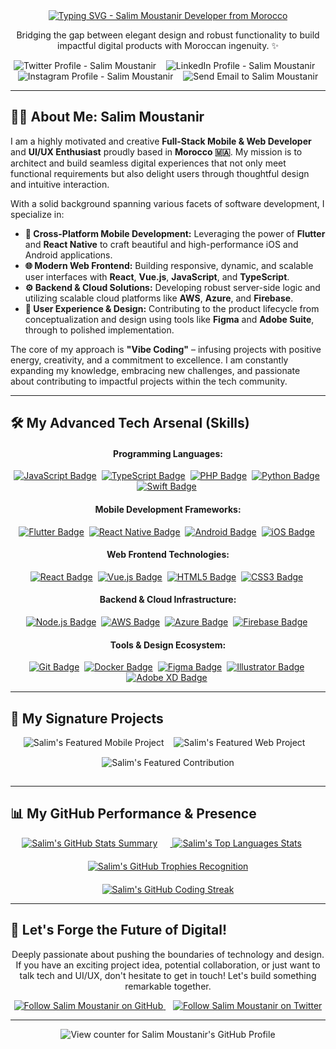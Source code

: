 <div align="center">

  <!-- Animated Header: Typing Effect (Make it grand!) -->
<!-- Enhanced Animated Header -->
  <a href="https://github.com/salimmous" target="_blank" rel="noopener noreferrer">
    <img src="https://readme-typing-svg.demolab.com?font=Fira+Code&weight=600&size=45&pause=1000&color=F75023&width=800&lines=👋+Ahlan%2C+I'm+Salim+Moustanir!;🚀+Full-Stack+Mobile+%26+Web+Developer;🎨+Crafting+Intuitive+UI%2FUX;🧠+Passionate+Problem+Solver;🌍+Coding+with+Moroccan+Ingenuity!;✨+Let's+Build+Something+Remarkable!" alt="Typing SVG - Salim Moustanir Developer from Morocco" />
  </a>

  <!-- Compelling Tagline/Intro -->
  <p align="center">
    Bridging the gap between elegant design and robust functionality to build impactful digital products with Moroccan ingenuity. ✨
  </p>

  <!-- Social & Contact Badges with enhanced spacing and visual appeal -->
  <p align="center">
    <a href="https://twitter.com/moustanirsalim" target="_blank" rel="noopener noreferrer" style="text-decoration: none;">
      <img src="https://img.shields.io/badge/Twitter-%231DA1F2.svg?style=for-the-badge&logo=Twitter&logoColor=white" alt="Twitter Profile - Salim Moustanir"/>
    </a>
       <!-- Added more space -->
    <a href="https://linkedin.com/in/salimmoustanir" target="_blank" rel="noopener noreferrer" style="text-decoration: none;">
      <img src="https://img.shields.io/badge/LinkedIn-%230077B5.svg?style=for-the-badge&logo=linkedin&logoColor=white" alt="LinkedIn Profile - Salim Moustanir"/>
    </a>
       <!-- Added more space -->
    <a href="https://instagram.com/salimmous1" target="_blank" rel="noopener noreferrer" style="text-decoration: none;">
      <img src="https://img.shields.io/badge/Instagram-%23E4405F.svg?style=for-the-badge&logo=instagram&logoColor=white" alt="Instagram Profile - Salim Moustanir"/>
    </a>
       <!-- Added more space -->
     <!-- Direct Email Badge/Button -->
    <a href="mailto:youremail@example.com" rel="noopener noreferrer" style="text-decoration: none;"> <!-- REMEMBER TO REPLACE WITH YOUR ACTUAL EMAIL -->
      <img src="https://img.shields.io/badge/Email-D14836?style=for-the-badge&logo=gmail&logoColor=white" alt="Send Email to Salim Moustanir"/>
    </a>
    <!-- Add more relevant social/contact links here with similar style -->
    <!-- Example: Personal Website/Portfolio -->
    <!--    <a href="https://yourwebsite.com" target="_blank" rel="noopener noreferrer" style="text-decoration: none;">
      <img src="https://img.shields.io/badge/Portfolio-FF5722?style=for-the-badge&logo=world" alt="Salim's Portfolio Website" />
    </a> -->
  </p>

</div>

---

## 👨‍💻 About Me: Salim Moustanir

I am a highly motivated and creative **Full-Stack Mobile & Web Developer** and **UI/UX Enthusiast** proudly based in **Morocco 🇲🇦**. My mission is to architect and build seamless digital experiences that not only meet functional requirements but also delight users through thoughtful design and intuitive interaction.

With a solid background spanning various facets of software development, I specialize in:

*   **📱 Cross-Platform Mobile Development:** Leveraging the power of **Flutter** and **React Native** to craft beautiful and high-performance iOS and Android applications.
*   **🌐 Modern Web Frontend:** Building responsive, dynamic, and scalable user interfaces with **React**, **Vue.js**, **JavaScript**, and **TypeScript**.
*   **⚙️ Backend & Cloud Solutions:** Developing robust server-side logic and utilizing scalable cloud platforms like **AWS**, **Azure**, and **Firebase**.
*   **🎨 User Experience & Design:** Contributing to the product lifecycle from conceptualization and design using tools like **Figma** and **Adobe Suite**, through to polished implementation.

The core of my approach is **"Vibe Coding"** – infusing projects with positive energy, creativity, and a commitment to excellence. I am constantly expanding my knowledge, embracing new challenges, and passionate about contributing to impactful projects within the tech community.

---

## 🛠️ My Advanced Tech Arsenal (Skills)

<div align="center">

  #### Programming Languages:
  <p>
    <a href="https://developer.mozilla.org/en-US/docs/Web/JavaScript" target="_blank" rel="noopener noreferrer"><img src="https://img.shields.io/badge/JavaScript-F7DF1E?style=for-the-badge&logo=javascript&logoColor=black" alt="JavaScript Badge"/></a> 
    <a href="https://www.typescriptlang.org/" target="_blank" rel="noopener noreferrer"><img src="https://img.shields.io/badge/TypeScript-3178C6?style=for-the-badge&logo=typescript&logoColor=white" alt="TypeScript Badge"/></a> 
    <a href="https://www.php.net" target="_blank" rel="noopener noreferrer"><img src="https://img.shields.io/badge/PHP-777BB4?style=for-the-badge&logo=php&logoColor=white" alt="PHP Badge"/></a> 
    <a href="https://www.python.org" target="_blank" rel="noopener noreferrer"><img src="https://img.shields.io/badge/Python-3776AB?style=for-the-badge&logo=python&logoColor=white" alt="Python Badge"/></a> 
    <a href="https://developer.apple.com/swift/" target="_blank" rel="noopener noreferrer"><img src="https://img.shields.io/badge/Swift-FA7343?style=for-the-badge&logo=swift&logoColor=white" alt="Swift Badge"/></a> 
    <!-- Add or remove languages - Ensure logo colors fit background -->
  </p>

  #### Mobile Development Frameworks:
  <p>
    <a href="https://flutter.dev" target="_blank" rel="noopener noreferrer"><img src="https://img.shields.io/badge/Flutter-02569B?style=for-the-badge&logo=flutter&logoColor=white" alt="Flutter Badge"/></a> 
    <a href="https://reactnative.dev/" target="_blank" rel="noopener noreferrer"><img src="https://img.shields.io/badge/React_Native-20232A?style=for-the-badge&logo=react&logoColor=61DAFB" alt="React Native Badge"/></a> 
    <a href="https://developer.android.com" target="_blank" rel="noopener noreferrer"><img src="https://img.shields.io/badge/Android-3DDC84?style=for-the-badge&logo=android&logoColor=white" alt="Android Badge"/></a> 
    <a href="https://developer.apple.com/ios/" target="_blank" rel="noopener noreferrer"><img src="https://img.shields.io/badge/iOS-000000?style=for-the-badge&logo=apple" alt="iOS Badge"/></a>  <!-- Used apple logo for iOS -->
  </p>

  #### Web Frontend Technologies:
  <p>
    <a href="https://reactjs.org/" target="_blank" rel="noopener noreferrer"><img src="https://img.shields.io/badge/React-20232A?style=for-the-badge&logo=react&logoColor=61DAFB" alt="React Badge"/></a> 
    <a href="https://vuejs.org/" target="_blank" rel="noopener noreferrer"><img src="https://img.shields.io/badge/Vue.js-4FC08D?style=for-the-badge&logo=vuedotjs&logoColor=white" alt="Vue.js Badge"/></a> 
    <a href="https://developer.mozilla.org/en-US/docs/Web/HTML" target="_blank" rel="noopener noreferrer"><img src="https://img.shields.io/badge/HTML5-E34F26?style=for-the-badge&logo=html5&logoColor=white" alt="HTML5 Badge"/></a> 
    <a href="https://developer.mozilla.org/en-US/docs/Web/CSS" target="_blank" rel="noopener noreferrer"><img src="https://img.shields.io/badge/CSS3-1572B6?style=for-the-badge&logo=css3&logoColor=white" alt="CSS3 Badge"/></a> 
  </p>

  #### Backend & Cloud Infrastructure:
  <p>
     <a href="https://nodejs.org/en/" target="_blank" rel="noopener noreferrer"><img src="https://img.shields.io/badge/Node.js-6DA55F?style=for-the-badge&logo=node.js&logoColor=white" alt="Node.js Badge"/></a> 
     <a href="https://aws.amazon.com/" target="_blank" rel="noopener noreferrer"><img src="https://img.shields.io/badge/AWS-FF9900?style=for-the-badge&logo=amazon-aws&logoColor=white" alt="AWS Badge"/></a> 
     <a href="https://azure.microsoft.com/" target="_blank" rel="noopener noreferrer"><img src="https://img.shields.io/badge/Azure-0078D4?style=for-the-badge&logo=microsoft-azure&logoColor=white" alt="Azure Badge"/></a> 
     <a href="https://firebase.google.com/" target="_blank" rel="noopener noreferrer"><img src="https://img.shields.io/badge/Firebase-FFCA28?style=for-the-badge&logo=firebase&logoColor=black" alt="Firebase Badge"/></a> 
  </p>

   #### Tools & Design Ecosystem:
  <p>
    <a href="https://git-scm.com/" target="_blank" rel="noopener noreferrer"><img src="https://img.shields.io/badge/Git-F05033?style=for-the-badge&logo=git&logoColor=white" alt="Git Badge"/></a> 
    <a href="https://www.docker.com/" target="_blank" rel="noopener noreferrer"><img src="https://img.shields.io/badge/Docker-2496ED?style=for-the-badge&logo=docker&logoColor=white" alt="Docker Badge"/></a> 
    <a href="https://www.figma.com/" target="_blank" rel="noopener noreferrer"><img src="https://img.shields.io/badge/Figma-F24E1E?style=for-the-badge&logo=figma&logoColor=white" alt="Figma Badge"/></a> 
    <a href="https://www.adobe.com/products/illustrator.html" target="_blank" rel="noopener noreferrer"><img src="https://img.shields.io/badge/Adobe%20Illustrator-FF9A00?style=for-the-badge&logo=adobeillustrator&logoColor=white" alt="Illustrator Badge"/></a> 
    <a href="https://www.adobe.com/products/xd.html" target="_blank" rel="noopener noreferrer"><img src="https://img.shields.io/badge/Adobe%20XD-FF61F6?style=for-the-badge&logo=adobexd&logoColor=white" alt="Adobe XD Badge"/></a> 
    <!-- Add more tools -->
  </p>
</div>

---

## 🚀 My Signature Projects

<div align="center">
  <!-- Project Pin Cards - Replace with your actual impressive repository names -->
  <a href="https://github.com/salimmous/your-showcase-mobile-app-repo" target="_blank" rel="noopener noreferrer" style="text-decoration: none;">
    <img src="https://github-readme-stats.vercel.app/api/pin/?username=salimmous&repo=your-showcase-mobile-app-repo&theme=radical&show_owner=true&hide_border=true" alt="Salim's Featured Mobile Project" style="margin-bottom: 15px;"/>
  </a>
      <!-- Adds space between cards potentially -->
  <a href="https://github.com/salimmous/your-innovative-web-platform-repo" target="_blank" rel="noopener noreferrer" style="text-decoration: none;">
    <img src="https://github-readme-stats.vercel.app/api/pin/?username=salimmous&repo=your-innovative-web-platform-repo&theme=radical&show_owner=true&hide_border=true" alt="Salim's Featured Web Project" style="margin-bottom: 15px;"/>
  </a>
      <!-- Adds space between cards potentially -->
   <a href="https://github.com/salimmous/a-meaningful-contribution-repo" target="_blank" rel="noopener noreferrer" style="text-decoration: none;">
    <img src="https://github-readme-stats.vercel.app/api/pin/?username=salimmous&repo=a-meaningful-contribution-repo&theme=radical&show_owner=true&hide_border=true" alt="Salim's Featured Contribution" style="margin-bottom: 15px;"/>
  </a>
   <!-- Add more Project Pin cards -->
</div>

---

## 📊 My GitHub Performance & Presence

<div align="center">
  <!-- Combined Stats, Top Langs, and Trophy for a strong overview -->
  <a href="https://github.com/salimmous" target="_blank" rel="noopener noreferrer">
    <img src="https://github-readme-stats.vercel.app/api?username=salimmous&show_icons=true&theme=radical&count_private=true&include_all_commits=true&hide_rank=true&layout=compact&border_radius=10" alt="Salim's GitHub Stats Summary" style="margin-right: 20px; margin-bottom: 20px;"/>
  </a>

  <a href="https://github.com/salimmous" target="_blank" rel="noopener noreferrer">
    <img src="https://github-readme-stats.vercel.app/api/top-langs/?username=salimmous&theme=radical&layout=compact&hide=scss,html,css&border_radius=10" alt="Salim's Top Languages Stats" style="margin-right: 20px; margin-bottom: 20px;"/>
  </a>

  <a href="https://github.com/salimmous" target="_blank" rel="noopener noreferrer">
    <img src="https://github-profile-trophy.vercel.app/?username=salimmous&theme=radical&no-frame=true&margin-w=15&margin-h=15" alt="Salim's GitHub Trophies Recognition" style="margin-bottom: 20px;"/>
  </a>
</div>

<div align="center">
  <!-- Dedicated space for Streak Stats -->
   <a href="https://github.com/salimmous" target="_blank" rel="noopener noreferrer">
     <img src="https://github-readme-streak-stats.herokuapp.com/?user=salimmous&theme=radical&border_radius=10" alt="Salim's GitHub Coding Streak" />
   </a>
</div>

---

<!-- ## 📈 Detailed Coding Activity (Requires WakaTime) -->
<!-- Show how much time spent coding in various languages/editors - This requires linking WakaTime to your editor and account -->
<!-- <div align="center">
   <a href="https://wakatime.com/@salimmous" target="_blank" rel="noopener noreferrer">
     <img src="https://github-readme-stats.vercel.app/api/wakatime?username=salimmous&layout=compact&theme=radical&hide_progress=false" alt="Salim's WakaTime Summary" />
   </a>
   -->
   <!-- Optionally embed the full WakaTime graphs if you make them public -->
   <!-- <figure><embed src="https://wakatime.com/share/@YOUR_WAKATIME_USERNAME/YOUR_DAILY_CODING_ACTIVITY_ID.svg"></embed></figure> -->
   <!-- <figure><embed src="https://wakatime.com/share/@YOUR_WAKATIME_USERNAME/YOUR_LANGUAGES_CHART_ID.svg"></embed></figure> -->
<!-- </div>
--- -->

<!-- ## ✨ Latest Open Source Activities (Automated Section via GitHub Action) -->
<!-- This section can list recent contributions, starred repos, forks, etc. -->
<!-- You need a GitHub Action like https://github.com/JamesSingleton/github-readme-activity -->
<!-- Example of content it adds:
- 💪 Opened PR #XYZ in **An Awesome Repo**
- ⭐ Starred **A Cool Project**
- 🔱 Forked **An Interesting Project**
- 🗣 Commented on issue #ABC in **Another Repo**
(Content is added here automatically)
-->
<!-- Learn more: https://github.com/JamesSingleton/github-readme-activity -->
<!-- --- -->

<!-- ## 📚 Featured Articles & Posts (Automated Section via GitHub Action) -->
<!-- Pulls in your latest blog posts or articles from an RSS feed -->
<!-- This section needs a GitHub Action like https://github.com/gautamkrishnar/blog-post-workflow or https://github.com/awran5/readme-latest-blog-posts -->
<!-- Example of content it adds:
- [Article Title 1](Link to your article)
- [Article Title 2](Link to your article)
(List is updated here automatically)
-->
<!-- Learn more: https://github.com/gautamkrishnar/blog-post-workflow -->
<!-- --- -->

## 👋 Let's Forge the Future of Digital!

<div align="center">
  <p>
    Deeply passionate about pushing the boundaries of technology and design. If you have an exciting project idea, potential collaboration, or just want to talk tech and UI/UX, don't hesitate to get in touch! Let's build something remarkable together.
  </p>

  <!-- Follower Badges for Visibility -->
  <p>
    <a href="https://github.com/salimmous" target="_blank" rel="noopener noreferrer">
      <img src="https://img.shields.io/github/followers/salimmous?label=Follow%20on%20GitHub&style=social" alt="Follow Salim Moustanir on GitHub" />
    </a>
      
    <a href="https://twitter.com/intent/follow?screen_name=moustanirsalim" target="_blank" rel="noopener noreferrer">
      <img src="https://img.shields.io/twitter/follow/moustanirsalim?label=Follow%20on%20Twitter&style=social" alt="Follow Salim Moustanir on Twitter" />
    </a>
    <!-- Add more relevant follow buttons if available -->
  </p>

</div>

---

<div align="center">
  <!-- Profile Visitor Count - Simple and clear -->
  <img src="https://komarev.com/ghpvc/?username=salimmous&label=Profile%20Views&color=0e75b6&style=flat" alt="View counter for Salim Moustanir's GitHub Profile" />
</div>
